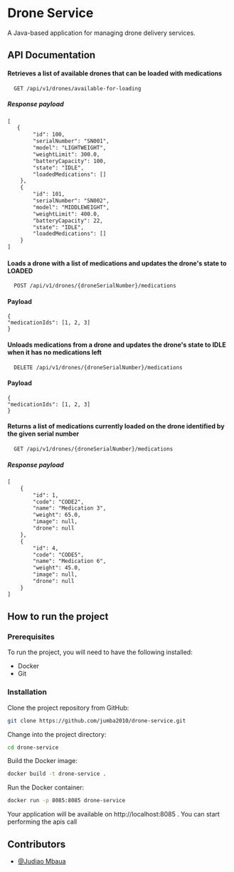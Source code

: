 
# Drone Service

A Java-based application for managing drone delivery services.


## API Documentation

####  Retrieves a list of available drones that can be loaded with medications

```http
  GET /api/v1/drones/available-for-loading
```

#####  Response payload
```rest
[
   {
        "id": 100,
        "serialNumber": "SN001",
        "model": "LIGHTWEIGHT",
        "weightLimit": 300.0,
        "batteryCapacity": 100,
        "state": "IDLE",
        "loadedMedications": []
    },
    {
        "id": 101,
        "serialNumber": "SN002",
        "model": "MIDDLEWEIGHT",
        "weightLimit": 400.0,
        "batteryCapacity": 22,
        "state": "IDLE",
        "loadedMedications": []
    }
]
```

#### Loads a drone with a list of medications and updates the drone's state to LOADED

```http
  POST /api/v1/drones/{droneSerialNumber}/medications
```
#### Payload
``` 
{
"medicationIds": [1, 2, 3]
}
```


####  Unloads medications from a drone and updates the drone's state to IDLE when it has no medications left

```http
  DELETE /api/v1/drones/{droneSerialNumber}/medications
```
#### Payload
``` 
{
"medicationIds": [1, 2, 3]
}
```


####  Returns a list of medications currently loaded on the drone identified by the given serial number

```http
  GET /api/v1/drones/{droneSerialNumber}/medications
```

#####  Response payload
```rest
[
    {
        "id": 1,
        "code": "CODE2",
        "name": "Medication 3",
        "weight": 65.0,
        "image": null,
        "drone": null
    },
    {
        "id": 4,
        "code": "CODE5",
        "name": "Medication 6",
        "weight": 45.0,
        "image": null,
        "drone": null
    }
]
```

## How to run the project
### Prerequisites
To run the project, you will need to have the following installed:
- Docker
- Git

### Installation
Clone the project repository from GitHub:
```bash Copy code
git clone https://github.com/jumba2010/drone-service.git

```
Change into the project directory:

```bash Copy code
cd drone-service

```

Build the Docker image:
```bash Copy code
docker build -t drone-service .

```

Run the Docker container:
```bash Copy code css
docker run -p 8085:8085 drone-service

```

Your application will be available on http://localhost:8085 . You can start performing the apis call


## Contributors

- [@Judiao Mbaua](https://github.com/jumba2010)

